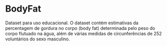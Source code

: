 # BodyFat
Dataset para uso educacional. O dataset contém estimativas da percentagem de gordura no corpo (body fat) determinada pelo peso do corpo flutuado na água, além de várias medidas de circunferências de 252 voluntários do sexo masculino.  
